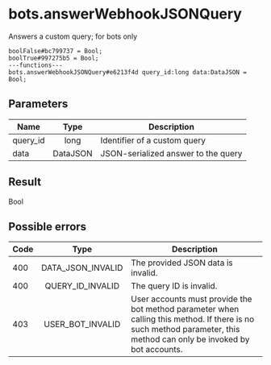 # bots.answerWebhookJSONQuery
Answers a custom query; for bots only

```
boolFalse#bc799737 = Bool;
boolTrue#997275b5 = Bool;
---functions---
bots.answerWebhookJSONQuery#e6213f4d query_id:long data:DataJSON = Bool;
```

## Parameters
| Name | Type | Description |
| ---- | :----: | ----------- |
| query_id | long | Identifier of a custom query |
| data | DataJSON | JSON-serialized answer to the query |


## Result
Bool

## Possible errors
| Code | Type | Description |
| ---- | :----: | ----------- |
| 400 | DATA_JSON_INVALID | The provided JSON data is invalid. |
| 400 | QUERY_ID_INVALID | The query ID is invalid. |
| 403 | USER_BOT_INVALID | User accounts must provide the bot method parameter when calling this method. If there is no such method parameter, this method can only be invoked by bot accounts. |

